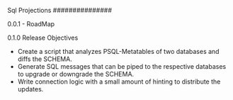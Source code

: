 Sql Projections
###############

0.0.1 - RoadMap

0.1.0 Release Objectives

* Create a script that analyzes PSQL-Metatables of two databases and diffs the SCHEMA.
* Generate SQL messages that can be piped to the respective databases to upgrade or downgrade the SCHEMA.
* Write connection logic with a small amount of hinting to distribute the updates.

